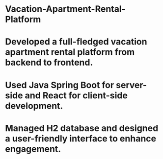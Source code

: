 # Vacation-Apartment-Rental-Platform

# Developed a full-fledged vacation apartment rental platform from backend to frontend.
# Used Java Spring Boot for server-side and React for client-side development.
# Managed H2 database and designed a user-friendly interface to enhance engagement.  
